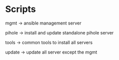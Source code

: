 # Scripts

mgmt -> ansible management server

pihole -> install and update standalone pihole server

tools -> common tools to install all servers

update -> update all server except the mgmt
